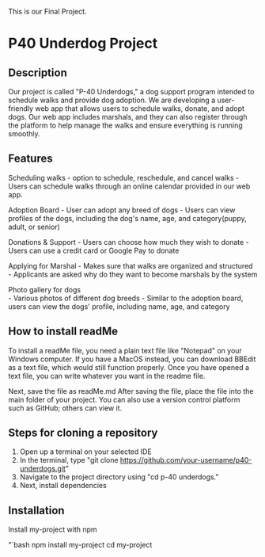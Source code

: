 This is our Final Project.
# P40 Underdog Project 

## Description
Our project is called "P-40 Underdogs," a dog support program intended to schedule walks and provide dog adoption. 
We are developing a user-friendly web app that allows users to schedule walks, donate, and adopt dogs. 
Our web app includes marshals, and they can also register through the platform to help manage the walks and ensure everything is running smoothly.

## Features
Scheduling walks 
	- option to schedule, reschedule, and cancel walks
	- Users can schedule walks through an online calendar provided in our web app.

Adoption Board
	- User can adopt any breed of dogs
	- Users can view profiles of the dogs, including the dog's name, age, and category(puppy, adult, or senior)
	
Donations & Support
	- Users can choose how much they wish to donate 
	- Users can use a credit card or Google Pay to donate 
	
Applying for Marshal
	- Makes sure that walks are organized and structured 
	- Applicants are asked why do they want to become marshals by the system
	
Photo gallery for dogs  
	- Various photos of different dog breeds 
	- Similar to the adoption board, users can view the dogs' profile, including name, age, and category



## How to install readMe
To install a readMe file, you need a plain text file like "Notepad" on your Windows computer.
If you have a MacOS instead, you can download BBEdit as a text file, which would still function properly.
Once you have opened a text file, you can write whatever you want in the readme file.

Next, save the file as readMe.md
After saving the file, place the file into the main folder of your project.
You can also use a version control platform such as GitHub; others can view it.

## Steps for cloning a repository 

1. Open up a terminal on your selected IDE
2. In the terminal, type "git clone https://github.com/your-username/p40-underdogs.git"
3. Navigate to the project directory using "cd p-40 underdogs."
4. Next, install dependencies 


## Installation

Install my-project with npm

"`bash
  npm install my-project
  cd my-project
```


